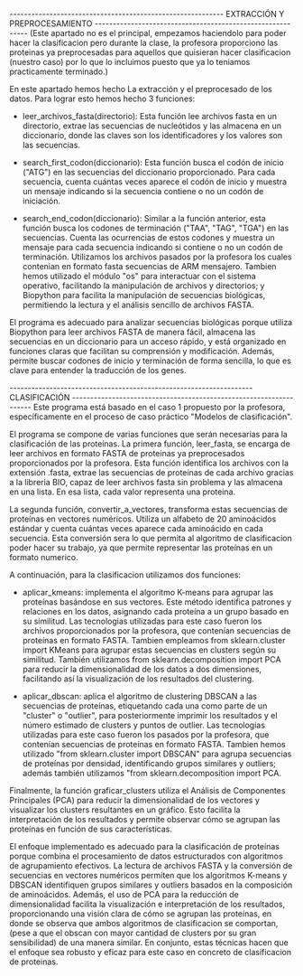 ----------------------------------------------------------- EXTRACCIÓN Y PREPROCESAMIENTO -----------------------------------------------------------
(Este apartado no es el principal, empezamos haciendolo para poder hacer la clasificacion pero durante la clase, la profesora proporciono las proteinas ya
preprocesadas para aquellos que quisieran hacer clasificacion (nuestro caso) por lo que lo incluimos puesto que ya lo teniamos practicamente terminado.)

En este apartado hemos hecho La extracción y el preprocesado de los datos. Para lograr esto hemos hecho 3 funciones:

- leer_archivos_fasta(directorio): Esta función lee archivos fasta en un directorio, extrae las secuencias de nucleótidos y las almacena en un diccionario, 
donde las claves son los identificadores y los valores son las secuencias.

- search_first_codon(diccionario): Esta función busca el codón de inicio ("ATG") en las secuencias del diccionario proporcionado. Para cada secuencia, cuenta 
cuántas veces aparece el codón de inicio y muestra un mensaje indicando si la secuencia contiene o no un codón de iniciación.

- search_end_codon(diccionario): Similar a la función anterior, esta función busca los codones de terminación ("TAA", "TAG", "TGA") en las secuencias. Cuenta
las ocurrencias de estos codones y muestra un mensaje para cada secuencia indicando si contiene o no un codón de terminación.
Utilizamos los archivos pasados por la profesora los cuales contenian en formato fasta secuencias de ARM mensajero. Tambien hemos utilizado el módulo "os" 
para interactuar con el sistema operativo, facilitando la manipulación de archivos y directorios; y Biopython para facilita la manipulación de secuencias 
biológicas, permitiendo la lectura y el análisis sencillo de archivos FASTA.

El programa es adecuado para analizar secuencias biológicas porque utiliza Biopython para leer archivos FASTA de manera fácil, almacena las secuencias en 
un diccionario para un acceso rápido, y está organizado en funciones claras que facilitan su comprensión y modificación. Además, permite buscar codones de 
inicio y terminación de forma sencilla, lo que es clave para entender la traducción de los genes.

------------------------------------------------------------------- CLASIFICACIÓN -------------------------------------------------------------------
Este programa está basado en el caso 1 propuesto por la profesora, específicamente en el proceso de caso práctico "Modelos de clasificación".

El programa se compone de varias funciones que serán necesarias para la clasificación de las proteínas. La primera función, leer_fasta, se encarga 
de leer archivos en formato FASTA de proteinas ya preprocesados proporcionados por la profesora. Esta función identifica los archivos con la extensión 
.fasta, extrae las secuencias de proteínas de cada archivo gracias a la libreria BIO, capaz de leer archivos fasta sin problema y las almacena en una lista.
En esa lista, cada valor representa una proteina.

La segunda función, convertir_a_vectores, transforma estas secuencias de proteínas en vectores numéricos. Utiliza un alfabeto de 20 aminoácidos estándar 
y cuenta cuántas veces aparece cada aminoácido en cada secuencia. Esta conversión sera lo que permita al algoritmo de clasificacion poder hacer su trabajo, 
ya que permite representar las proteínas en un formato numerico.

A continuación, para la clasificacion utilizamos dos funciones:

- aplicar_kmeans: implementa el algoritmo K-means para agrupar las proteínas basándose en sus vectores. Este método identifica patrones y relaciones en los 
datos, asignando cada proteína a un grupo basado en su similitud. Las tecnologias utilizadas para este caso fueron los archivos proporcionados por la profesora, 
que contenían secuencias de proteínas en formato FASTA. Tambien empleamos from sklearn.cluster import KMeans para agrupar estas secuencias en clusters según su 
similitud. También utilizamos from sklearn.decomposition import PCA para reducir la dimensionalidad de los datos a dos dimensiones, facilitando así la 
visualización de los resultados del clustering.

- aplicar_dbscan: aplica el algoritmo de clustering DBSCAN a las secuencias de proteínas, etiquetando cada una como parte de un "cluster" o "outlier", para
posteriormente imprimir los resultados y el número estimado de clusters y puntos de outlier. Las tecnologias utilizadas para este caso fueron los pasados por 
la profesora, que contenían secuencias de proteínas en formato FASTA. Tambien hemos utilizado "from sklearn.cluster import DBSCAN" para agrupa secuencias de 
proteínas por densidad, identificando grupos similares y outliers; además también utilizamos "from sklearn.decomposition import PCA.

Finalmente, la función graficar_clusters utiliza el Análisis de Componentes Principales (PCA) para reducir la dimensionalidad de los vectores y visualizar 
los clusters resultantes en un gráfico. Esto facilita la interpretación de los resultados y permite observar cómo se agrupan las proteínas en función de 
sus características.

El enfoque implementado es adecuado para la clasificación de proteínas porque combina el procesamiento de datos estructurados con algoritmos de agrupamiento 
efectivos. La lectura de archivos FASTA y la conversión de secuencias en vectores numéricos permiten que los algoritmos K-means y DBSCAN identifiquen grupos 
similares y outliers basados en la composición de aminoácidos. Además, el uso de PCA para la reducción de dimensionalidad facilita la visualización e 
interpretación de los resultados, proporcionando una visión clara de cómo se agrupan las proteínas, en donde se observa que ambos algoritmos de clasificacion 
se comportan, (pese a que el obscan con mayor cantidad de clusters por su gran sensibilidad) de una manera similar. En conjunto, estas técnicas hacen que el 
enfoque sea robusto y eficaz para este caso en concreto de clasificacion de proteinas.
